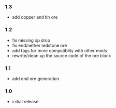 ### 1.3
+ add copper and tin ore
### 1.2
+ fix missing xp drop
+ fix end/nether redstone ore
+ add tags for more compatiblity with other mods
+ rewrite/clean up the source code of the ore block
### 1.1
+ add end ore generation
### 1.0
+ initial release